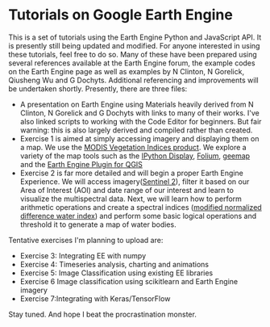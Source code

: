 # Tutorials on Google Earth Engine
This is a set of tutorials using the Earth Engine Python and JavaScript API. It is presently still being updated and modified. 
For anyone interested in using these tutorials, feel free to do so. Many of these have been prepared using several references available at the Earth Engine forum, the example codes on the Earth Engine page as well as examples by N Clinton, N Gorelick, Qiusheng Wu and G Dochyts. 
Additional referencing and improvements will be undertaken shortly. Presently, there are three files:
* A presentation on Earth Engine using Materials heavily derived from N Clinton, N Gorelick and G Dochyts with links to many of their works. I've also linked scripts to working with the Code Editor for beginners. But fair warning: this is also largely derived and compiled rather than created.
* Exercise 1 is aimed at simply accessing imagery and displaying them on a map. We use the [MODIS Vegetation Indices product](https://lpdaac.usgs.gov/documents/103/MOD13_User_Guide_V6.pdf). We explore a variety of the map tools such as the [IPython Display](https://ipython.readthedocs.io/en/stable/api/generated/IPython.display.html), [Folium](https://python-visualization.github.io/folium/quickstart.html), [geemap](https://github.com/giswqs/geemap) and the [Earth Engine Plugin for QGIS](https://github.com/gee-community/qgis-earthengine-plugin)
* Exercise 2 is far more detailed and will begin a proper Earth Engine Experience. We will access imagery([Sentinel 2](https://sentinel.esa.int/web/sentinel/missions/sentinel-2)), filter it based on our Area of Interest (AOI) and date range of our interest and learn to visualize the multispectral data. Next, we will learn how to perform arithmetic operations and create a spectral indices ([modified normalized difference water index](https://www.tandfonline.com/doi/abs/10.1080/01431160600589179?journalCode=tres20)) and perform some basic logical operations and threshold it to generate a map of water bodies. 

Tentative exercises I'm planning to upload are:
* Exercise 3: Integrating EE with numpy
* Exercise 4: Timeseries analysis, charting and animations
* Exercise 5: Image Classification using existing EE libraries
* Exercise 6 Image classification using scikitlearn and Earth Engine imagery
* Exercise 7:Integrating with Keras/TensorFlow

Stay tuned. And hope I beat the procrastination monster.
